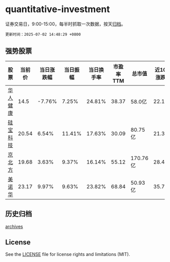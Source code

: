 # quantitative-investment

证券交易日，9:00-15:00，每半时抓取一次数据，按天[归档](archives)。

`更新时间：2025-07-02 14:48:29 +0800`

## 强势股票

|股票|当前价|当日涨跌幅|当日振幅|当日换手率|市盈率TTM|总市值|近10日涨跌幅|
|----|----|----|----|----|----|----|----|
|[华人健康](https://xueqiu.com/S/SZ301408)|14.5|-7.76%|7.25%|24.81%|38.37|58.0亿|22.16%|
|[硅宝科技](https://xueqiu.com/S/SZ300019)|20.54|6.54%|11.41%|17.63%|30.09|80.75亿|21.39%|
|[京北方](https://xueqiu.com/S/SZ002987)|19.68|3.63%|9.37%|16.14%|55.12|170.76亿|28.46%|
|[美诺华](https://xueqiu.com/S/SH603538)|23.17|9.97%|9.63%|23.82%|68.84|50.93亿|35.74%|

## 历史归档

[archives](archives)

## License

See the [LICENSE](LICENSE) file for license rights and limitations (MIT).